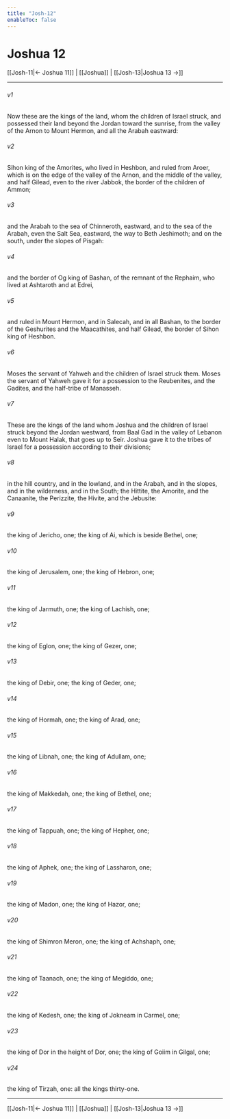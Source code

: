 ```yaml
---
title: "Josh-12"
enableToc: false
---
```

# Joshua 12

[[Josh-11|← Joshua 11]] | [[Joshua]] | [[Josh-13|Joshua 13 →]]
***



###### v1 
Now these are the kings of the land, whom the children of Israel struck, and possessed their land beyond the Jordan toward the sunrise, from the valley of the Arnon to Mount Hermon, and all the Arabah eastward: 

###### v2 
Sihon king of the Amorites, who lived in Heshbon, and ruled from Aroer, which is on the edge of the valley of the Arnon, and the middle of the valley, and half Gilead, even to the river Jabbok, the border of the children of Ammon; 

###### v3 
and the Arabah to the sea of Chinneroth, eastward, and to the sea of the Arabah, even the Salt Sea, eastward, the way to Beth Jeshimoth; and on the south, under the slopes of Pisgah: 

###### v4 
and the border of Og king of Bashan, of the remnant of the Rephaim, who lived at Ashtaroth and at Edrei, 

###### v5 
and ruled in Mount Hermon, and in Salecah, and in all Bashan, to the border of the Geshurites and the Maacathites, and half Gilead, the border of Sihon king of Heshbon. 

###### v6 
Moses the servant of Yahweh and the children of Israel struck them. Moses the servant of Yahweh gave it for a possession to the Reubenites, and the Gadites, and the half-tribe of Manasseh. 

###### v7 
These are the kings of the land whom Joshua and the children of Israel struck beyond the Jordan westward, from Baal Gad in the valley of Lebanon even to Mount Halak, that goes up to Seir. Joshua gave it to the tribes of Israel for a possession according to their divisions; 

###### v8 
in the hill country, and in the lowland, and in the Arabah, and in the slopes, and in the wilderness, and in the South; the Hittite, the Amorite, and the Canaanite, the Perizzite, the Hivite, and the Jebusite: 

###### v9 
the king of Jericho, one; the king of Ai, which is beside Bethel, one; 

###### v10 
the king of Jerusalem, one; the king of Hebron, one; 

###### v11 
the king of Jarmuth, one; the king of Lachish, one; 

###### v12 
the king of Eglon, one; the king of Gezer, one; 

###### v13 
the king of Debir, one; the king of Geder, one; 

###### v14 
the king of Hormah, one; the king of Arad, one; 

###### v15 
the king of Libnah, one; the king of Adullam, one; 

###### v16 
the king of Makkedah, one; the king of Bethel, one; 

###### v17 
the king of Tappuah, one; the king of Hepher, one; 

###### v18 
the king of Aphek, one; the king of Lassharon, one; 

###### v19 
the king of Madon, one; the king of Hazor, one; 

###### v20 
the king of Shimron Meron, one; the king of Achshaph, one; 

###### v21 
the king of Taanach, one; the king of Megiddo, one; 

###### v22 
the king of Kedesh, one; the king of Jokneam in Carmel, one; 

###### v23 
the king of Dor in the height of Dor, one; the king of Goiim in Gilgal, one; 

###### v24 
the king of Tirzah, one: all the kings thirty-one.

***
[[Josh-11|← Joshua 11]] | [[Joshua]] | [[Josh-13|Joshua 13 →]]
